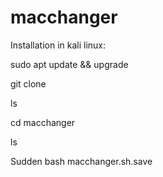 # macchanger
Installation in kali linux:

sudo apt update && upgrade

git clone 

ls

cd macchanger

ls

Sudden bash macchanger.sh.save



